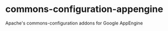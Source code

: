 commons-configuration-appengine
===============================

Apache's commons-configuration addons for Google AppEngine

